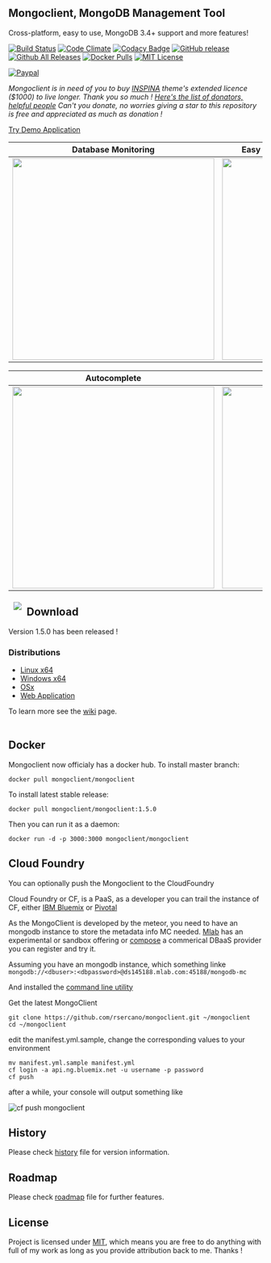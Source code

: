 ## Mongoclient, MongoDB Management Tool
Cross-platform, easy to use, MongoDB 3.4+ support and more features!

[![Build Status](https://travis-ci.org/rsercano/mongoclient.svg?branch=master)](https://travis-ci.org/rsercano/mongoclient)
[![Code Climate](https://codeclimate.com/github/rsercano/mongoclient/badges/gpa.svg)](https://codeclimate.com/github/rsercano/mongoclient)
[![Codacy Badge](https://api.codacy.com/project/badge/Grade/6a75fc4e1d3f480f811b5339202400b5)](https://www.codacy.com/app/ozdemirsercan27/mongoclient?utm_source=github.com&amp;utm_medium=referral&amp;utm_content=rsercano/mongoclient&amp;utm_campaign=Badge_Grade)
[![GitHub release](https://img.shields.io/github/release/rsercano/mongoclient.svg)](https://github.com/rsercano/mongoclient)
[![Github All Releases](https://img.shields.io/github/downloads/rsercano/mongoclient/total.svg)](https://github.com/rsercano/mongoclient)
[![Docker Pulls](https://img.shields.io/docker/pulls/mongoclient/mongoclient.svg)](https://hub.docker.com/r/mongoclient/mongoclient/)
[![MIT License](https://img.shields.io/badge/license-MIT-blue.svg?style=flat)](https://github.com/rsercano/mongoclient/blob/master/LICENSE)


[![Paypal](https://www.paypalobjects.com/en_US/i/btn/btn_donateCC_LG.gif)](https://www.paypal.com/cgi-bin/webscr?cmd=_s-xclick&hosted_button_id=Y5VD95E96NU6S)

*Mongoclient is in need of you to buy [INSPINA](https://wrapbootstrap.com/theme/inspinia-responsive-admin-theme-WB0R5L90S) theme's extended licence ($1000) to live longer. Thank you so much ! [Here's the list of donators, helpful people](https://github.com/rsercano/mongoclient/wiki/Donators) Can't you donate, no worries giving a star to this repository is free  and appreciated as much as donation !*

[Try Demo Application](http://www.mongoclient.com:3000)

   Database Monitoring     | Easy GridFS, Dump/Restore Management
-------------------------|-------------------------
<img src="http://mongoclient.com/img/ss/main_view.png" width="400">  | <img src="http://mongoclient.com/img/ss/file.png" width="400">

   Autocomplete     | User Management
-------------------------|-------------------------
<img src="http://mongoclient.com/img/ss/auto_complete.png" width="400">  | <img src="http://mongoclient.com/img/ss/um.png" width="400">

<img src="http://www.mongoclient.com/img/logo/head_only_medium.png" align="left" hspace="10" vspace="6">

## Download
Version 1.5.0 has been released !

### Distributions

* [Linux x64](https://github.com/rsercano/mongoclient/releases/download/1.5.0/linux-portable-x64.zip)
* [Windows x64](https://github.com/rsercano/mongoclient/releases/download/1.5.0/windows-portable-x64.zip)
* [OSx](https://github.com/rsercano/mongoclient/releases/download/1.5.0/osx-portable.zip)
* [Web Application](https://github.com/rsercano/mongoclient/wiki#31-compile-from-source-browser-edition)

To learn more see the [wiki](https://github.com/rsercano/mongoclient/wiki) page.
<br/>
<br/>
## Docker
Mongoclient now officialy has a docker hub. To install master branch:

```docker pull mongoclient/mongoclient```

To install latest stable release:

```docker pull mongoclient/mongoclient:1.5.0```

Then you can run it as a daemon:

```docker run -d -p 3000:3000 mongoclient/mongoclient```

## Cloud Foundry
You can optionally push the Mongoclient to the CloudFoundry

Cloud Foundry or CF, is a PaaS, as a developer you can trail the instance of CF, either [IBM Bluemix](https://console.ng.bluemix.net) or [Pivotal](https://console.run.pivotal.io) 

As the MongoClient is developed by the meteor, you need to have an mongodb instance to store the metadata info MC needed.
[Mlab](https://mlab.com) has an experimental or sandbox offering or [compose](https://www.compose.com/) a commerical DBaaS provider you can register and try it.

Assuming you have an mongodb instance, which something linke  
``` mongodb://<dbuser>:<dbpassword>@ds145188.mlab.com:45188/mongodb-mc ```

And installed the [command line utility](https://docs.cloudfoundry.org/cf-cli/install-go-cli.html)

Get the latest MongoClient

```
git clone https://github.com/rsercano/mongoclient.git ~/mongoclient
cd ~/mongoclient
```

edit the manifest.yml.sample, change the corresponding values to your environment

```
mv manifest.yml.sample manifest.yml
cf login -a api.ng.bluemix.net -u username -p password
cf push
```

after a while, your console will output something like 

![cf push mongoclient](docs/cf_push_mc.png)

## History
Please check [history](https://github.com/rsercano/mongoclient/blob/master/HISTORY.MD) file for version information.

## Roadmap
Please check [roadmap](https://github.com/rsercano/mongoclient/blob/master/ROADMAP.MD) file for further features.

## License
Project is licensed under [MIT](https://en.wikipedia.org/wiki/MIT_License), which means you are free to do anything with full of my work as long as you provide attribution back to me. Thanks !
